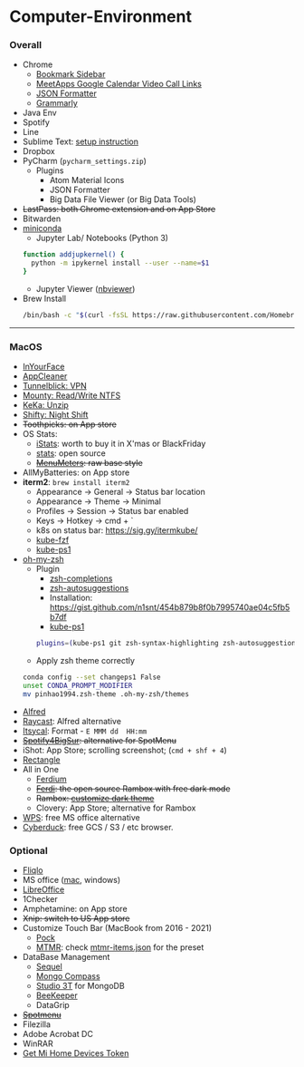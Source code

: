# Computer-Environment

### Overall

* Chrome
  * [Bookmark Sidebar](https://chrome.google.com/webstore/detail/bookmark-sidebar/jdbnofccmhefkmjbkkdkfiicjkgofkdh)
  * [MeetApps Google Calendar Video Call Links](https://chrome.google.com/webstore/detail/meetapps-google-calendar/jgliplolinicikblamobaaagffepghie)
  * [JSON Formatter](https://chrome.google.com/webstore/detail/json-formatter/bcjindcccaagfpapjjmafapmmgkkhgoa)
  * [Grammarly](https://chrome.google.com/webstore/detail/grammarly-grammar-checker/kbfnbcaeplbcioakkpcpgfkobkghlhen)
* Java Env
* Spotify
* Line
* Sublime Text: [setup instruction](https://github.com/pinhao1994/Computer-Environment/blob/master/sublime-text.md)
* Dropbox
* PyCharm (`pycharm_settings.zip`)
  * Plugins
    * Atom Material Icons
    * JSON Formatter
    * Big Data File Viewer (or Big Data Tools)  
* <s>LastPass: both Chrome extension and on App Store</s>
* Bitwarden
* [miniconda](https://docs.conda.io/en/latest/miniconda.html)
  * Jupyter Lab/ Notebooks (Python 3)
  ```bash
  function addjupkernel() {
    python -m ipykernel install --user --name=$1
  }
  ```
  * Jupyter Viewer ([nbviewer](https://github.com/tuxu/nbviewer-app))
* Brew Install
  ```bash
  /bin/bash -c "$(curl -fsSL https://raw.githubusercontent.com/Homebrew/install/HEAD/install.sh)"
  ```  

---

### MacOS

* [InYourFace](https://www.inyourface.app/)
* [AppCleaner](https://freemacsoft.net/appcleaner/)
* [Tunnelblick: VPN](https://tunnelblick.net/)
* [Mounty: Read/Write NTFS](https://mac.filehorse.com/download-mounty/)
* [KeKa: Unzip](https://www.keka.io/en/)
* [Shifty: Night Shift](https://shifty.natethompson.io/en/)
* <s>Toothpicks: on App store</s>
* OS Stats: 
  * [iStats](https://drive.google.com/file/d/1W7xyxoxytAIETmN7_25QXMbplDhBYAH9/view?usp=sharing): worth to buy it in X'mas or BlackFriday
  * [stats](https://github.com/exelban/stats): open source
  * <s>[MenuMeters](https://member.ipmu.jp/yuji.tachikawa/MenuMetersElCapitan/): raw base style</s>
* AllMyBatteries: on App store
* __iterm2__: `brew install iterm2`
  * Appearance &rarr; General &rarr; Status bar location
  * Appearance &rarr; Theme &rarr; Minimal
  * Profiles &rarr; Session &rarr; Status bar enabled
  * Keys &rarr; Hotkey &rarr; cmd + `
  * k8s on status bar: https://sig.gy/itermkube/
  * [kube-fzf](https://github.com/thecasualcoder/kube-fzf)
  * [kube-ps1](https://github.com/jonmosco/kube-ps1)
* [oh-my-zsh](https://ohmyz.sh/)
  * Plugin
    * [zsh-completions](https://github.com/zsh-users/zsh-completions)
    * [zsh-autosuggestions](https://github.com/zsh-users/zsh-autosuggestions)
    * Installation: https://gist.github.com/n1snt/454b879b8f0b7995740ae04c5fb5b7df
    * [kube-ps1](https://github.com/jonmosco/kube-ps1)
    ```bash
    plugins=(kube-ps1 git zsh-syntax-highlighting zsh-autosuggestions)
    ```
  * Apply zsh theme correctly
  ```bash
  conda config --set changeps1 False
  unset CONDA_PROMPT_MODIFIER
  mv pinhao1994.zsh-theme .oh-my-zsh/themes
  ```
* [Alfred](https://www.alfredapp.com/)
* [Raycast](https://www.raycast.com/): Alfred alternative
* [Itsycal](https://www.mowglii.com/itsycal/): Format - `E MMM dd  HH:mm`
* <s>[Spotify4BigSur](https://github.com/fabiusBile/Spotify4BigSur): alternative for SpotMenu </s>
* iShot: App Store; scrolling screenshot; (`cmd + shf + 4`)
* [Rectangle](https://rectangleapp.com/)
* All in One
  * [Ferdium](https://ferdium.org/) 
  * <s>[Ferdi](https://getferdi.com/): the open source Rambox with free dark mode</s>
  * <s>Rambox: [customize dark theme](https://github.com/pinhao1994/Computer-Environment/blob/master/Rambox) </s>  
  * Clovery: App Store; alternative for Rambox
* [WPS](https://www.wps.com/download/): free MS office alternative
* [Cyberduck](https://cyberduck.io/): free GCS / S3 / etc browser.


### Optional

* [Fliqlo](https://fliqlo.com/)
* MS office ([mac](https://drive.google.com/file/d/12FGjwn0kZY4fOZfkbsC_TfjWjPri1ohu/view?usp=sharing), windows)
* [LibreOffice](https://www.libreoffice.org/) 
* 1Checker
* Amphetamine: on App store
* <s>Xnip: switch to US App store</s>
* Customize Touch Bar (MacBook from 2016 - 2021)
  * [Pock](https://pock.dev/)
  * [MTMR](https://mtmr.app/): check [mtmr-items.json](https://github.com/pinhao1994/Computer-Environment/blob/master/mtmr-items.json) for the preset
* DataBase Management
  * [Sequel](http://www.sequelpro.com/)
  * [Mongo Compass](https://www.mongodb.com/try/download/compass)
  * [Studio 3T](https://studio3t.com/) for MongoDB
  * [BeeKeeper](https://www.beekeeperstudio.io/)
  * DataGrip
* <s>[Spotmenu](https://kmikiy.github.io/SpotMenu/) </s>
* Filezilla
* Adobe Acrobat DC
* WinRAR
* [Get Mi Home Devices Token](https://github.com/Maxmudjon/Get_MiHome_devices_token)
